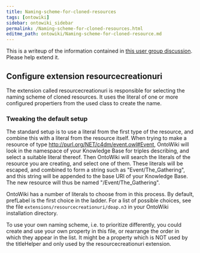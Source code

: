 ```yaml
---
title: Naming-scheme-for-cloned-resources
tags: [ontowiki]
sidebar: ontowiki_sidebar
permalink: /Naming-scheme-for-cloned-resources.html
editme_path: ontowiki/Naming-scheme-for-cloned-resource.md
---
```

This is a writeup of the information contained in [this user group discussion](https://groups.google.com/forum/?hl=no&fromgroups=#!topic/ontowiki-user/BCssISSQoNk). Please help extend it.

## Configure extension resourcecreationuri

The extension called resourcecreationuri is responsible for selecting the naming scheme of cloned resources. It uses the literal of one or more configured propertiers from the used class to create the name.

### Tweaking the default setup 

The standard setup is to use a literal from the first type of the resource, and combine this with a literal from the resource itself. When trying to make a resource of type http://purl.org/NET/c4dm/event.owl#Event, OntoWiki will look in the namespace of your Knowledge Base for triples describing, and select a suitable literal thereof. Then OntoWiki will search the literals of the resource you are creating, and select one of them. These literals will be escaped, and combined to form a string such as "Event/The_Gathering", and this string will be appended to the base URI of your Knowledge Base. The new resource will thus be named "<name of knowledgebase>/Event/The_Gathering".

OntoWiki has a number of literals to choose from in this process. By default, prefLabel is the first choice in the ladder. For a list of possible choices, see the file ```extensions/resourcecreationuri/doap.n3``` in your OntoWiki installation directory.

To use your own naming scheme, i.e. to prioritize differently, you could create and use your own property in this file, or rearrange the order in which they appear in the list. It might be a property which is NOT used by the titleHelper and only used by the resourcecreationuri extension.
